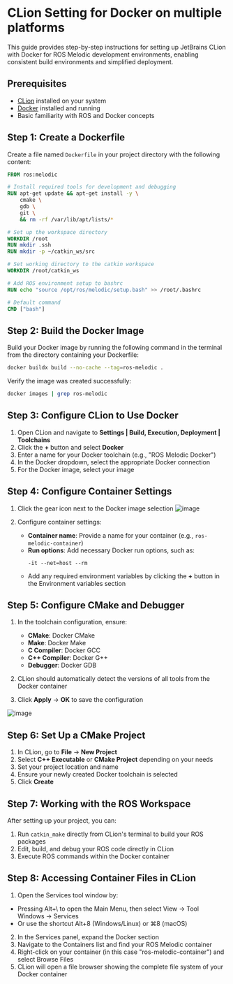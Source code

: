 # CLion Setting for Docker on multiple platforms

This guide provides step-by-step instructions for setting up JetBrains CLion with Docker for ROS Melodic development environments, enabling consistent build environments and simplified deployment.

## Prerequisites

- [CLion](https://www.jetbrains.com/clion/download/) installed on your system
- [Docker](https://docs.docker.com/get-docker/) installed and running
- Basic familiarity with ROS and Docker concepts

## Step 1: Create a Dockerfile

Create a file named `Dockerfile` in your project directory with the following content:

```dockerfile
FROM ros:melodic

# Install required tools for development and debugging
RUN apt-get update && apt-get install -y \
    cmake \
    gdb \
    git \
    && rm -rf /var/lib/apt/lists/*

# Set up the workspace directory
WORKDIR /root
RUN mkdir .ssh
RUN mkdir -p ~/catkin_ws/src

# Set working directory to the catkin workspace
WORKDIR /root/catkin_ws

# Add ROS environment setup to bashrc
RUN echo "source /opt/ros/melodic/setup.bash" >> /root/.bashrc

# Default command
CMD ["bash"]
```

## Step 2: Build the Docker Image

Build your Docker image by running the following command in the terminal from the directory containing your Dockerfile:

```bash
docker buildx build --no-cache --tag=ros-melodic .
```

Verify the image was created successfully:

```bash
docker images | grep ros-melodic
```

## Step 3: Configure CLion to Use Docker

1. Open CLion and navigate to **Settings | Build, Execution, Deployment | Toolchains**
2. Click the **+** button and select **Docker**
3. Enter a name for your Docker toolchain (e.g., "ROS Melodic Docker")
4. In the Docker dropdown, select the appropriate Docker connection
5. For the Docker image, select your image

## Step 4: Configure Container Settings

1. Click the gear icon next to the Docker image selection
   ![image](https://github.com/user-attachments/assets/9fe95719-1824-4359-a997-aaa1fbeb1d38)

2. Configure container settings:
   - **Container name**: Provide a name for your container (e.g., `ros-melodic-container`)
   - **Run options**: Add necessary Docker run options, such as:
     ```
     -it --net=host --rm
     ```
   - Add any required environment variables by clicking the **+** button in the Environment variables section

## Step 5: Configure CMake and Debugger

1. In the toolchain configuration, ensure:
   - **CMake**: Docker CMake
   - **Make**: Docker Make
   - **C Compiler**: Docker GCC
   - **C++ Compiler**: Docker G++
   - **Debugger**: Docker GDB

2. CLion should automatically detect the versions of all tools from the Docker container

3. Click **Apply** → **OK** to save the configuration
   
![image](https://github.com/user-attachments/assets/6dcb88ab-5dd2-484c-850e-01077fd3c923)
## Step 6: Set Up a CMake Project

1. In CLion, go to **File** → **New Project**
2. Select **C++ Executable** or **CMake Project** depending on your needs
3. Set your project location and name
4. Ensure your newly created Docker toolchain is selected
5. Click **Create**

## Step 7: Working with the ROS Workspace

After setting up your project, you can:

1. Run `catkin_make` directly from CLion's terminal to build your ROS packages
2. Edit, build, and debug your ROS code directly in CLion
3. Execute ROS commands within the Docker container

## Step 8: Accessing Container Files in CLion

1. Open the Services tool window by:
- Pressing Alt+\ to open the Main Menu, then select View → Tool Windows → Services
- Or use the shortcut Alt+8 (Windows/Linux) or ⌘8 (macOS)

2. In the Services panel, expand the Docker section
3. Navigate to the Containers list and find your ROS Melodic container
4. Right-click on your container (in this case "ros-melodic-container") and select Browse Files
5. CLion will open a file browser showing the complete file system of your Docker container


